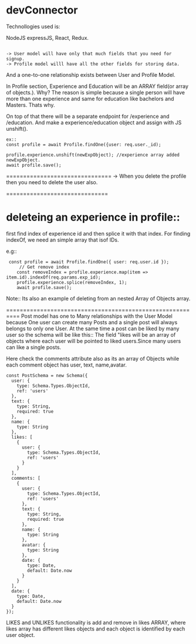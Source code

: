 # devConnector

Technollogies used is:

NodeJS expressJS, React, Redux.
```

-> User model will have only that much fields that you need for signup.
-> Profile model willl have all the other fields for storing data.

```
And a one-to-one relationship exists between User and Profile Model.

In Profile section, Experience and Education will be an ARRAY field(or array of objects.).
Why?
The reason is simple because a single person will have more than one experience and same for education like bachelors and Masters.
Thats why.

On top of that there will be a separate endpoint for /experience and /education.
And make a experience/education object and assign with JS unshift().
```
ex::  
const profile = await Profile.findOne({user: req.user._id);

profile.experience.unshift(newExpObject); //experience array added newExpObject.
await profile.save();
```
===============================
-> When you delete the profile then you need to delete the user also.


==============================

deleteing an experience in profile::
==================================
first find index of experience id and then splice it with that index.
For finding indexOf, we need an simple array that isof IDs.

e.g::
```
 const profile = await Profile.findOne({ user: req.user.id });
     // Get remove index
    const removeIndex = profile.experience.map(item => item.id).indexOf(req.params.exp_id);
    profile.experience.splice(removeIndex, 1);
    await profile.save();
```
Note:: Its also an example of deleting from an nested Array of Objects array.

==========================================================
Post model has one to Many relationships with the User Model because One user can create many Posts and a single post will always belongs to only one User.
At the same time a post can be liked by many user so the schema will be like this::
The field "likes will be an array of objects where each user will be pointed to liked users.Since many users can like a single posts.


Here check the comments attribute also as its an array of Objects while each comment object has user, text, name,avatar.


```
const PostSchema = new Schema({
  user: {
    type: Schema.Types.ObjectId,
    ref: 'users'
  },
  text: {
    type: String,
    required: true
  },
  name: {
    type: String
  },
  likes: [
    {
      user: {
        type: Schema.Types.ObjectId,
        ref: 'users'
      }
    }
  ],
  comments: [
    {
      user: {
        type: Schema.Types.ObjectId,
        ref: 'users'
      },
      text: {
        type: String,
        required: true
      },
      name: {
        type: String
      },
      avatar: {
        type: String
      },
      date: {
        type: Date,
        default: Date.now
      }
    }
  ],
  date: {
    type: Date,
    default: Date.now
  }
});
```

LIKES and UNLIKES functionality is add and remove in likes ARRAY,
where likes array has different likes objects and each object is identified by each user object.





